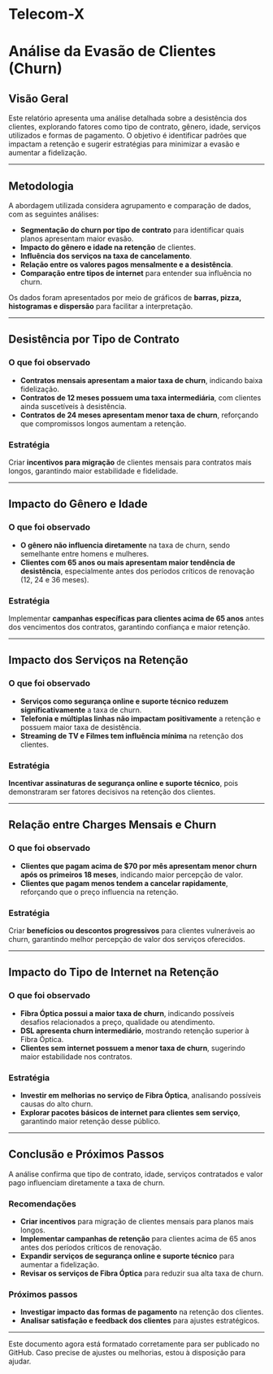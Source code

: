 # Telecom-X

# Análise da Evasão de Clientes (Churn)

## Visão Geral
Este relatório apresenta uma análise detalhada sobre a desistência dos clientes, explorando fatores como tipo de contrato, gênero, idade, serviços utilizados e formas de pagamento. O objetivo é identificar padrões que impactam a retenção e sugerir estratégias para minimizar a evasão e aumentar a fidelização.

---

## Metodologia
A abordagem utilizada considera agrupamento e comparação de dados, com as seguintes análises:
- **Segmentação do churn por tipo de contrato** para identificar quais planos apresentam maior evasão.
- **Impacto do gênero e idade na retenção** de clientes.
- **Influência dos serviços na taxa de cancelamento**.
- **Relação entre os valores pagos mensalmente e a desistência**.
- **Comparação entre tipos de internet** para entender sua influência no churn.

Os dados foram apresentados por meio de gráficos de **barras, pizza, histogramas e dispersão** para facilitar a interpretação.

---

## Desistência por Tipo de Contrato

### O que foi observado
- **Contratos mensais apresentam a maior taxa de churn**, indicando baixa fidelização.
- **Contratos de 12 meses possuem uma taxa intermediária**, com clientes ainda suscetíveis à desistência.
- **Contratos de 24 meses apresentam menor taxa de churn**, reforçando que compromissos longos aumentam a retenção.

### Estratégia
Criar **incentivos para migração** de clientes mensais para contratos mais longos, garantindo maior estabilidade e fidelidade.

---

## Impacto do Gênero e Idade

### O que foi observado
- **O gênero não influencia diretamente** na taxa de churn, sendo semelhante entre homens e mulheres.
- **Clientes com 65 anos ou mais apresentam maior tendência de desistência**, especialmente antes dos períodos críticos de renovação (12, 24 e 36 meses).

### Estratégia
Implementar **campanhas específicas para clientes acima de 65 anos** antes dos vencimentos dos contratos, garantindo confiança e maior retenção.

---

## Impacto dos Serviços na Retenção

### O que foi observado
- **Serviços como segurança online e suporte técnico reduzem significativamente** a taxa de churn.
- **Telefonia e múltiplas linhas não impactam positivamente** a retenção e possuem maior taxa de desistência.
- **Streaming de TV e Filmes tem influência mínima** na retenção dos clientes.

### Estratégia
**Incentivar assinaturas de segurança online e suporte técnico**, pois demonstraram ser fatores decisivos na retenção dos clientes.

---

## Relação entre Charges Mensais e Churn

### O que foi observado
- **Clientes que pagam acima de $70 por mês apresentam menor churn após os primeiros 18 meses**, indicando maior percepção de valor.
- **Clientes que pagam menos tendem a cancelar rapidamente**, reforçando que o preço influencia na retenção.

### Estratégia
Criar **benefícios ou descontos progressivos** para clientes vulneráveis ao churn, garantindo melhor percepção de valor dos serviços oferecidos.

---

## Impacto do Tipo de Internet na Retenção

### O que foi observado
- **Fibra Óptica possui a maior taxa de churn**, indicando possíveis desafios relacionados a preço, qualidade ou atendimento.
- **DSL apresenta churn intermediário**, mostrando retenção superior à Fibra Óptica.
- **Clientes sem internet possuem a menor taxa de churn**, sugerindo maior estabilidade nos contratos.

### Estratégia
- **Investir em melhorias no serviço de Fibra Óptica**, analisando possíveis causas do alto churn.
- **Explorar pacotes básicos de internet para clientes sem serviço**, garantindo maior retenção desse público.

---

## Conclusão e Próximos Passos

A análise confirma que tipo de contrato, idade, serviços contratados e valor pago influenciam diretamente a taxa de churn.

### Recomendações
- **Criar incentivos** para migração de clientes mensais para planos mais longos.
- **Implementar campanhas de retenção** para clientes acima de 65 anos antes dos períodos críticos de renovação.
- **Expandir serviços de segurança online e suporte técnico** para aumentar a fidelização.
- **Revisar os serviços de Fibra Óptica** para reduzir sua alta taxa de churn.

### Próximos passos
- **Investigar impacto das formas de pagamento** na retenção dos clientes.
- **Analisar satisfação e feedback dos clientes** para ajustes estratégicos.

---

Este documento agora está formatado corretamente para ser publicado no GitHub. Caso precise de ajustes ou melhorias, estou à disposição para ajudar.


